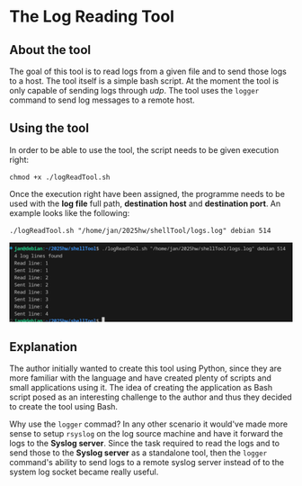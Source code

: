 # The Log Reading Tool

## About the tool
The goal of this tool is to read logs from a given file and to send those logs to a host. The tool itself is a simple bash script. At the moment the tool is only capable of sending logs through *udp*. The tool uses the ```logger``` command to send log messages to a remote host.


## Using the tool

In order to be able to use the tool, the script needs to be given execution right:
```
chmod +x ./logReadTool.sh
```

Once the execution right have been assigned, the programme needs to be used with the **log file** full path, **destination host** and **destination port**. An example looks like the following:
```
./logReadTool.sh "/home/jan/2025hw/shellTool/logs.log" debian 514
```
![Image showing the Log Reading Tool the count of found logs and the progress on sending those.](./../img/logReadTool.png)

## Explanation
The author initially wanted to create this tool using Python, since they are more familiar with the language and have created plenty of scripts and small applications using it. The idea of creating the application as Bash script posed as an interesting challenge to the author and thus they decided to create the tool using Bash.

Why use the ```logger``` commad? In any other scenario it would've made more sense to setup ```rsyslog``` on the log source machine and have it forward the logs to the **Syslog server**. Since the task required to read the logs and to send those to the **Syslog server** as a standalone tool, then the ```logger``` command's ability to send logs to a remote syslog server instead of to the system log socket became really useful.